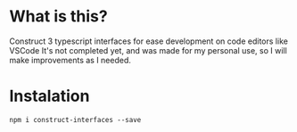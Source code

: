 # What is this?

Construct 3 typescript interfaces for ease development on code editors like VSCode
It's not completed yet, and was made for my personal use, so I will make improvements as I needed.

# Instalation

`npm i construct-interfaces --save`